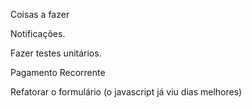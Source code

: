 Coisas a fazer

Notificações.

Fazer testes unitários.

Pagamento Recorrente

Refatorar o formulário (o javascript já viu dias melhores)
